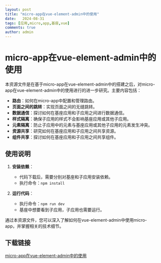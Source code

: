 ```yaml
---
layout: post
title: "micro-app在vue-element-admin中的使用"
date:   2024-08-31
tags: [应用,micro,app,基座,vue]
comments: true
author: admin
---
```

# micro-app在vue-element-admin中的使用

本资源文件是在基于micro-app在vue-element-admin中的搭建之后，对micro-app在vue-element-admin中的使用进行的进一步研究。主要内容包括：

- **路由**：如何在micro-app中配置和管理路由。
- **页面之间的跳转**：实现页面之间的无缝跳转。
- **数据通信**：探讨如何在基座应用和子应用之间进行数据通信。
- **样式隔离**：确保子应用的样式不会影响基座应用或其他子应用。
- **元素隔离**：防止子应用中的元素与基座应用或其他子应用的元素发生冲突。
- **资源共享**：研究如何在基座应用和子应用之间共享资源。
- **组件共享**：探讨如何在基座应用和子应用之间共享组件。

## 使用说明

1. **安装依赖**：
   - 代码下载后，需要分别对基座和子应用安装依赖。
   - 执行命令：`npm install`

2. **运行代码**：
   - 执行命令：`npm run dev`
   - 基座中想要看到子应用，子应用也需要运行。

通过本资源文件，您可以深入了解如何在vue-element-admin中使用micro-app，并掌握相关的技术细节。

## 下载链接

[micro-app在vue-element-admin中的使用](https://pan.quark.cn/s/1c0ac528704b)